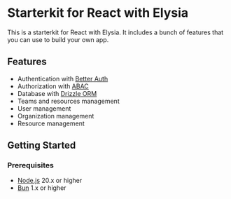 # Starterkit for React with Elysia

This is a starterkit for React with Elysia. It includes a bunch of features that you can use to build your own app.

## Features

- Authentication with [Better Auth](https://github.com/BetterAuth/better-auth)
- Authorization with [ABAC](https://en.wikipedia.org/wiki/Attribute-based_access_control)
- Database with [Drizzle ORM](https://drizzle-orm.com/)
- Teams and resources management
- User management
- Organization management
- Resource management

## Getting Started

### Prerequisites

- [Node.js](https://nodejs.org/en/) 20.x or higher
- [Bun](https://bun.sh/) 1.x or higher